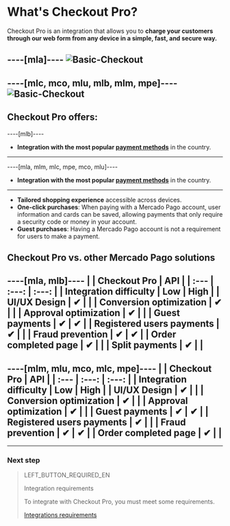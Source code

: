 # What's Checkout Pro?

Checkout Pro is an integration that allows you to **charge your customers through our web form from any device in a simple, fast, and secure way.**

----[mla]----
![Basic-Checkout](/images/web-payment-checkout/cho-modal-mobile.png)
------------
----[mlc, mco, mlu, mlb, mlm, mpe]----
![Basic-Checkout](/images/web-payment-checkout/checkout-modal-sv.png)
------------

## Checkout Pro offers:

----[mlb]----
* **Integration with the most popular [payment methods](https://www.mercadopago.com.br/ajuda/meios-de-pagamento-parcelamento_265)** in the country.
------------
----[mla, mlm, mlc, mpe, mco, mlu]----
* **Integration with the most popular [payment methods](https://www.mercadopago[FAKER][URL][DOMAIN]/ayuda/medios-de-pago-cuotas-promociones_264)** in the country.
------------
* **Tailored shopping experience** accessible across devices.
* **One-click purchases**: When paying with a Mercado Pago account, user information and cards can be saved, allowing payments that only require a security code or money in your account.
* **Guest purchases**: Having a Mercado Pago account is not a requirement for users to make a payment.

## Checkout Pro vs. other Mercado Pago solutions

----[mla, mlb]----
|                               | Checkout Pro | API |
| :--- | :---: | :---: |
| Integration difficulty        | Low | High |
| UI/UX Design                  | ✔ |   |
| Conversion optimization       | ✔ |   |
| Approval optimization         | ✔ |   |
| Guest payments                | ✔ | ✔ |
| Registered users payments     | ✔ |   |
| Fraud prevention              | ✔ | ✔ |
| Order completed page          | ✔ |   |
| Split payments                | ✔ |   |
------------
----[mlm, mlu, mco, mlc, mpe]----
|                               | Checkout Pro | API |
| :--- | :---: | :---: |
| Integration difficulty        | Low | High |
| UI/UX Design                  | ✔ |   |
| Conversion optimization       | ✔ |   |
| Approval optimization         | ✔ |   |
| Guest payments                | ✔ | ✔ |
| Registered users payments     | ✔ |   |
| Fraud prevention              | ✔ | ✔ |
| Order completed page          | ✔ |   |
------------

---

### Next step

> LEFT_BUTTON_REQUIRED_EN
>
> Integration requirements
>
> To integrate with Checkout Pro, you must meet some requirements.
>
> [Integrations requirements](https://www.mercadopago[FAKER][URL][DOMAIN]/developers/en/guides/online-payments/checkout-pro/previous-requirements)
>
